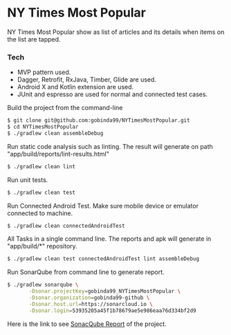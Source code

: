 # NY Times Most Popular


NY Times Most Popular show as list of articles and its
 details when items on the list are tapped.

 ### Tech

 - MVP pattern used.
 - Dagger, Retrofit, RxJava, Timber, Glide are used.
 - Android X and Kotlin extension are used.
 - JUnit and espresso are used for normal and connected test cases.





 Build the project from the command-line

 ```sh
 $ git clone git@github.com:gobinda99/NYTimesMostPopular.git
 $ cd NYTimesMostPopular
 $ ./gradlew clean assembleDebug
 ```

 Run static code analysis such as linting. The result will generate on path "app/build/reports/lint-results.html"

  ```sh
  $ ./gradlew clean lint
  ```

  Run unit tests.

   ```sh
   $ ./gradlew clean test
   ```

  Run Connected Android Test. Make sure mobile device or emulator connected to machine.

   ```sh
   $ ./gradlew clean connectedAndroidTest
   ```

   All Tasks in a single command line. The reports and apk will generate in "app/build/*" repository.

   ```sh
   $ ./gradlew clean test connectedAndroidTest lint assembleDebug
   ```


  Run SonarQube from command line to generate report.

  ```sh
  $ ./gradlew sonarqube \
         -Dsonar.projectKey=gobinda99_NYTimesMostPopular \
         -Dsonar.organization=gobinda99-github \
         -Dsonar.host.url=https://sonarcloud.io \
         -Dsonar.login=53935205a45f1b78679ae5e986eaa76d334bf2d9
  ```

  Here is the link to see [SonacQube Report](https://sonarcloud.io/project/issues?id=gobinda99_NYTimesMostPopular&resolved=false) of the project.












